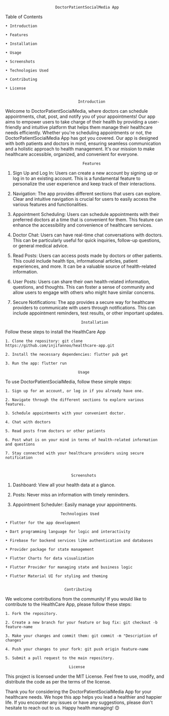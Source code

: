                           DoctorPatientSocialMedia App

 Table of Contents
 
    • Introduction
  
    • Features
    
    • Installation
    
    • Usage
    
    • Screenshots
    
    • Technologies Used
    
    • Contributing
    
    • License
    
                                    
                                    Introduction
                                    
Welcome to DoctorPatientSocialMedia, where doctors can schedule appointments, chat, post, and notify you of your appointments! 
Our app aims to empower users to take charge of their health by providing a user-friendly and intuitive platform that helps them manage their healthcare needs efficiently. 
Whether you're scheduling appointments or not, the DoctorPatientSocialMedia App has got you covered. 
Our app is designed with both patients and doctors in mind, ensuring seamless communication and a holistic approach to health management. 
It's our mission to make healthcare accessible, organized, and convenient for everyone.


                                      Features
1. Sign Up and Log In: Users can create a new account by signing up or log in to an existing account. This is a fundamental feature to personalize the user experience and keep track of their interactions.

2. Navigation: The app provides different sections that users can explore. Clear and intuitive navigation is crucial for users to easily access the various features and functionalities.
 
3. Appointment Scheduling: Users can schedule appointments with their preferred doctors at a time that is convenient for them. This feature can enhance the accessibility and convenience of healthcare services.
 
4. Doctor Chat: Users can have real-time chat conversations with doctors. This can be particularly useful for quick inquiries, follow-up questions, or general medical advice.
   
5. Read Posts: Users can access posts made by doctors or other patients. This could include health tips, informational articles, patient experiences, and more. It can be a valuable source of health-related information.
 
6. User Posts: Users can share their own health-related information, questions, and thoughts. This can foster a sense of community and allow users to engage with others who might have similar concerns.
 
7. Secure Notifications: The app provides a secure way for healthcare providers to communicate with users through notifications. This can include appointment reminders, test results, or other important updates.


                                     Installation
Follow these steps to install the HealthCare App

    1. Clone the repository: git clone https://github.com/injifannoo/healthcare-app.git
    
    2. Install the necessary dependencies: flutter pub get
    
    3. Run the app: flutter run
    
                                    Usage
To use DoctorPatientSocialMedia, follow these simple steps:

    1. Sign up for an account, or log in if you already have one.
    
    2. Navigate through the different sections to explore various features.
    
    3. Schedule appointments with your convenient doctor.
    
    4. Chat with doctors
    
    5. Read posts from doctors or other patients
    
    6. Post what is on your mind in terms of health-related information and questions
    
    7. Stay connected with your healthcare providers using secure notification


    
                                 Screenshots
  1. Dashboard: View all your health data at a glance.
  
  2. Posts: Never miss an information with timely reminders.
  
  3. Appointment Scheduler: Easily manage your appointments.
  
 
                              Technologies Used
                              
    • Flutter for the app development
    
    • Dart programming language for logic and interactivity
    
    • Firebase for backend services like authentication and databases
    
    • Provider package for state management
    
    • Flutter Charts for data visualization
    
    • Flutter Provider for managing state and business logic
    
    • Flutter Material UI for styling and theming

    
                              Contributing
We welcome contributions from the community! If you would like to contribute to the HealthCare App, please follow these steps:

    1. Fork the repository.
    
    2. Create a new branch for your feature or bug fix: git checkout -b feature-name
    
    3. Make your changes and commit them: git commit -m "Description of changes"
    
    4. Push your changes to your fork: git push origin feature-name
    
    5. Submit a pull request to the main repository.
    
                                License
This project is licensed under the MIT License. Feel free to use, modify, and distribute the code as per the terms of the license.

Thank you for considering the DoctorPatientSocialMedia App for your healthcare needs. We hope this app helps you lead a healthier and happier life. If you encounter any issues or have any suggestions, please don't hesitate to reach out to us. Happy health managing! 😊
